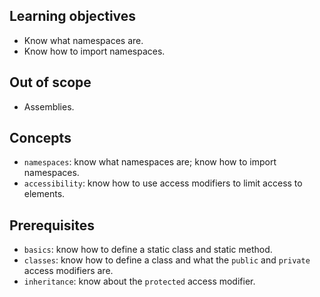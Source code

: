 ## Learning objectives

- Know what namespaces are.
- Know how to import namespaces.

## Out of scope

- Assemblies.

## Concepts

- `namespaces`: know what namespaces are; know how to import namespaces.
- `accessibility`: know how to use access modifiers to limit access to elements.

## Prerequisites

- `basics`: know how to define a static class and static method.
- `classes`: know how to define a class and what the `public` and `private` access modifiers are.
- `inheritance`: know about the `protected` access modifier.
